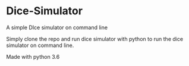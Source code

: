 # Dice-Simulator
A simple DIce simulator on command line

Simply clone the repo and run dice simulator with python to run the dice simulator on command line.

Made with python 3.6